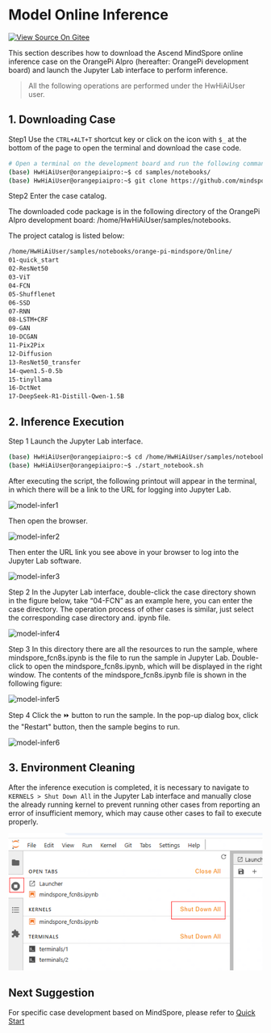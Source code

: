 # Model Online Inference

[![View Source On Gitee](https://mindspore-website.obs.cn-north-4.myhuaweicloud.com/website-images/r2.6.0rc1/resource/_static/logo_source_en.svg)](https://gitee.com/mindspore/docs/blob/r2.6.0rc1/tutorials/source_en/orange_pi/model_infer.md)

This section describes how to download the Ascend MindSpore online inference case on the OrangePi AIpro (hereafter: OrangePi development board) and launch the Jupyter Lab interface to perform inference.

> All the following operations are performed under the HwHiAiUser user.

## 1. Downloading Case

Step1 Use the `CTRL+ALT+T` shortcut key or click on the icon with `$_` at the bottom of the page to open the terminal and download the case code.

```bash
# Open a terminal on the development board and run the following command
(base) HwHiAiUser@orangepiaipro:~$ cd samples/notebooks/
(base) HwHiAiUser@orangepiaipro:~$ git clone https://github.com/mindspore-courses/orange-pi-mindspore.git
```

Step2 Enter the case catalog.

The downloaded code package is in the following directory of the OrangePi AIpro development board: /home/HwHiAiUser/samples/notebooks.

The project catalog is listed below:

```bash
/home/HwHiAiUser/samples/notebooks/orange-pi-mindspore/Online/
01-quick_start
02-ResNet50
03-ViT
04-FCN
05-Shufflenet
06-SSD
07-RNN
08-LSTM+CRF
09-GAN
10-DCGAN
11-Pix2Pix
12-Diffusion  
13-ResNet50_transfer
14-qwen1.5-0.5b
15-tinyllama
16-DctNet
17-DeepSeek-R1-Distill-Qwen-1.5B
```

## 2. Inference Execution

Step 1 Launch the Jupyter Lab interface.

```bash
(base) HwHiAiUser@orangepiaipro:~$ cd /home/HwHiAiUser/samples/notebooks/  
(base) HwHiAiUser@orangepiaipro:~$ ./start_notebook.sh
```

After executing the script, the following printout will appear in the terminal, in which there will be a link to the URL for logging into Jupyter Lab.

![model-infer1](https://mindspore-website.obs.cn-north-4.myhuaweicloud.com/website-images/r2.6.0rc1/tutorials/source_zh_cn/orange_pi/images/model_infer1.png)

Then open the browser.

![model-infer2](https://mindspore-website.obs.cn-north-4.myhuaweicloud.com/website-images/r2.6.0rc1/tutorials/source_zh_cn/orange_pi/images/model_infer2.png)

Then enter the URL link you see above in your browser to log into the Jupyter Lab software.

![model-infer3](https://mindspore-website.obs.cn-north-4.myhuaweicloud.com/website-images/r2.6.0rc1/tutorials/source_zh_cn/orange_pi/images/model_infer3.png)

Step 2 In the Jupyter Lab interface, double-click the case directory shown in the figure below, take “04-FCN” as an example here, you can enter the case directory. The operation process of other cases is similar, just select the corresponding case directory and. ipynb file.

![model-infer4](https://mindspore-website.obs.cn-north-4.myhuaweicloud.com/website-images/r2.6.0rc1/tutorials/source_zh_cn/orange_pi/images/model_infer4.png)

Step 3 In this directory there are all the resources to run the sample, where mindspore_fcn8s.ipynb is the file to run the sample in Jupyter Lab. Double-click to open the mindspore_fcn8s.ipynb, which will be displayed in the right window. The contents of the mindspore_fcn8s.ipynb file is shown in the following figure:

![model-infer5](https://mindspore-website.obs.cn-north-4.myhuaweicloud.com/website-images/r2.6.0rc1/tutorials/source_zh_cn/orange_pi/images/model_infer5.png)

Step 4 Click the ⏩ button to run the sample. In the pop-up dialog box, click the "Restart" button, then the sample begins to run.

![model-infer6](https://mindspore-website.obs.cn-north-4.myhuaweicloud.com/website-images/r2.6.0rc1/tutorials/source_zh_cn/orange_pi/images/model_infer6.png)

## 3. Environment Cleaning

After the inference execution is completed, it is necessary to navigate to `KERNELS > Shut Down All` in the Jupyter Lab interface and manually close the already running kernel to prevent running other cases from reporting an error of insufficient memory, which may cause other cases to fail to execute properly.

![model-infer7](../../source_zh_cn/orange_pi/images/model_infer7.png)

## Next Suggestion

For specific case development based on MindSpore, please refer to [Quick Start](https://www.mindspore.cn/tutorials/en/r2.6.0rc1/orange_pi/dev_start.html)
